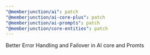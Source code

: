 ```yaml
---
"@memberjunction/ai": patch
"@memberjunction/ai-core-plus": patch
"@memberjunction/ai-prompts": patch
"@memberjunction/core-entities": patch
---
```


Better Error Handling and Failover in AI core and Promts
